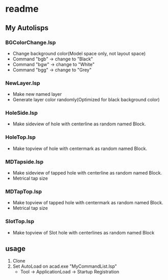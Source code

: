 # readme

## My Autolisps

### BGColorChange.lsp

- Change background color(Model space only, not layout space)
- Command "bgb" -> change to "Black"
- Command "bgw" -> change to "White"
- Command "bgg" -> change to "Grey"

### NewLayer.lsp

- Make new named layer
- Generate layer color randomly(Optimized for black background color)

### HoleSide.lsp

- Make sideview of hole with centerline as random named Block.

### HoleTop.lsp

- Make topview of hole with centermark as random named Block.

### MDTapside.lsp
  
- Make sideview of tapped hole with centerline as random named Block.
- Metrical tap size

### MDTapTop.lsp

- Make topview of tapped hole with centermark as random named Block.
- Metrical tap size

### SlotTop.lsp

- Make topview of Slot hole with centerlines as random named Block

## usage

1. Clone
2. Set AutoLoad on acad.exe "MyCommandList.lsp"
   - Tool -> ApplicationLoad -> Startup Registration
